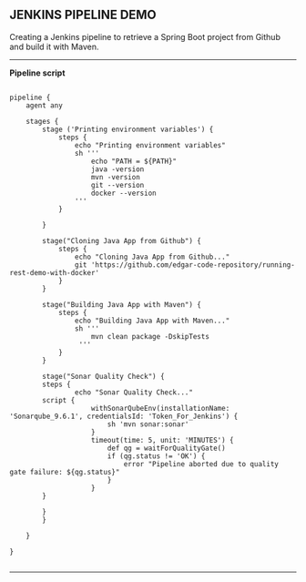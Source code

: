 JENKINS PIPELINE DEMO
----------------------------------------------------------------------------

Creating a Jenkins pipeline to retrieve a Spring Boot project from Github
and build it with Maven.

----------------------------------------------------------------------------

**Pipeline script**

```

pipeline {
    agent any

    stages {
        stage ('Printing environment variables') {
            steps {
                echo "Printing environment variables"
                sh '''
                    echo "PATH = ${PATH}"
                    java -version
                    mvn -version
                    git --version
                    docker --version
                ''' 
            }
            
        }

        stage("Cloning Java App from Github") {
            steps {
                echo "Cloning Java App from Github..."
                git 'https://github.com/edgar-code-repository/running-rest-demo-with-docker'
            }
        }

        stage("Building Java App with Maven") {
            steps {
                echo "Building Java App with Maven..."
                sh '''
                    mvn clean package -DskipTests
                 '''
            }
        }
        
        stage("Sonar Quality Check") {
	    steps {
                echo "Sonar Quality Check..."
		script {
    	            withSonarQubeEnv(installationName: 'Sonarqube_9.6.1', credentialsId: 'Token_For_Jenkins') {
    	                sh 'mvn sonar:sonar'
                    }
                    timeout(time: 5, unit: 'MINUTES') {
                        def qg = waitForQualityGate()
                        if (qg.status != 'OK') {
                            error "Pipeline aborted due to quality gate failure: ${qg.status}"
                        }
    	    	    }
		}
                
	    }
        }         

    }

}


```

----------------------------------------------------------------------------

